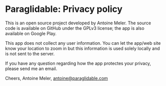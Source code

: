 # Paraglidable: Privacy policy

This is an open source project developed by Antoine Meler. The source code is available on GitHub under the GPLv3 license; the app is also available on Google Play.

This app does not collect any user information.
You can let the app/web site know your location to zoom in but this information is used solely locally and is not sent to the server.

If you have any question regarding how the app protectes your privacy, please send me an email.

Cheers,
Antoine Meler,
antoine@paraglidable.com
